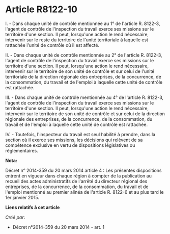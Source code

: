 # Article R8122-10

I. - Dans chaque unité de contrôle mentionnée au 1° de l'article R. 8122-3, l'agent de contrôle de l'inspection du travail
exerce ses missions sur le territoire d'une section. Il peut, lorsqu'une action le rend nécessaire, intervenir sur le reste
du territoire de l'unité territoriale à laquelle est rattachée l'unité de contrôle où il est affecté.

II. - Dans chaque unité de contrôle mentionnée au 2° de l'article R. 8122-3, l'agent de contrôle de l'inspection du travail
exerce ses missions sur le territoire d'une section. Il peut, lorsqu'une action le rend nécessaire, intervenir sur le
territoire de son unité de contrôle et sur celui de l'unité territoriale de la direction régionale des entreprises, de la
concurrence, de la consommation, du travail et de l'emploi à laquelle cette unité de contrôle est rattachée.

III. - Dans chaque unité de contrôle mentionnée au 4° de l'article R. 8122-3, l'agent de contrôle de l'inspection du travail
exerce ses missions sur le territoire d'une section. Il peut, lorsqu'une action le rend nécessaire, intervenir sur le
territoire de son unité de contrôle et sur celui de la direction régionale des entreprises, de la concurrence, de la
consommation, du travail et de l'emploi à laquelle cette unité de contrôle est rattachée.

IV. - Toutefois, l'inspecteur du travail est seul habilité à prendre, dans la section où il exerce ses missions, les
décisions qui relèvent de sa compétence exclusive en vertu de dispositions législatives ou réglementaires.

**Nota:**

Décret n° 2014-359 du 20 mars 2014 article 4 : Les présentes dispositions entrent en vigueur dans chaque région à compter de
la publication au recueil des actes administratifs de l'arrêté du directeur régional des entreprises, de la concurrence, de
la consommation, du travail et de l'emploi mentionné au premier alinéa de l'article R. 8122-6 et au plus tard le 1er janvier
2015.

**Liens relatifs à cet article**

_Créé par_:

  - Décret n°2014-359 du 20 mars 2014 - art. 1
